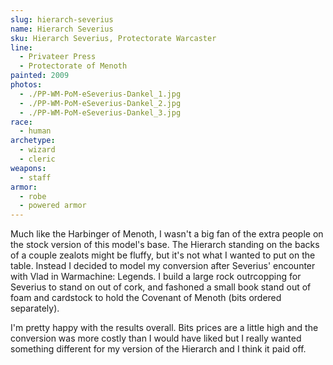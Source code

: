 ```yaml
---
slug: hierarch-severius
name: Hierarch Severius
sku: Hierarch Severius, Protectorate Warcaster
line:
  - Privateer Press
  - Protectorate of Menoth
painted: 2009
photos:
  - ./PP-WM-PoM-eSeverius-Dankel_1.jpg
  - ./PP-WM-PoM-eSeverius-Dankel_2.jpg
  - ./PP-WM-PoM-eSeverius-Dankel_3.jpg
race:
  - human
archetype:
  - wizard
  - cleric
weapons:
  - staff
armor:
  - robe
  - powered armor
---
```


Much like the Harbinger of Menoth, I wasn't a big fan of the extra people on the stock version of this model's base. The Hierarch standing on the backs of a couple zealots might be fluffy, but it's not what I wanted to put on the table. Instead I decided to model my conversion after Severius' encounter with Vlad in Warmachine: Legends. I build a large rock outrcopping for Severius to stand on out of cork, and fashoned a small book stand out of foam and cardstock to hold the Covenant of Menoth (bits ordered separately).

I'm pretty happy with the results overall. Bits prices are a little high and the conversion was more costly than I would have liked but I really wanted something different for my version of the Hierarch and I think it paid off.
